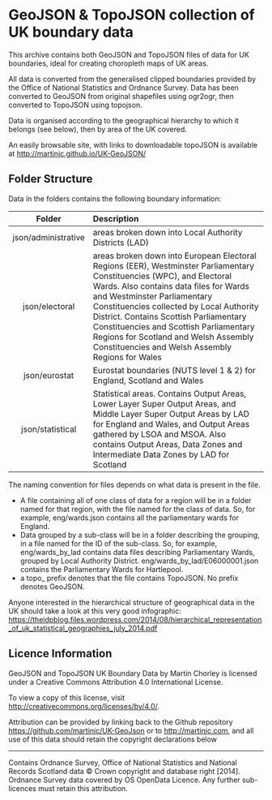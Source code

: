 # GeoJSON & TopoJSON collection of UK boundary data

This archive contains both GeoJSON and TopoJSON files of data for UK boundaries, ideal for creating choropleth maps of UK areas.

All data is converted from the generalised clipped boundaries provided by the Office of National Statistics and Ordnance Survey. Data has been converted to GeoJSON from original shapefiles using ogr2ogr, then converted to TopoJSON using topojson. 

Data is organised according to the geographical hierarchy to which it belongs (see below), then by area of the UK covered.

An easily browsable site, with links to downloadable topoJSON is available at http://martinjc.github.io/UK-GeoJSON/

## Folder Structure

Data in the folders contains the following boundary information:


| Folder | Description |
|:--------:|:-------------|
|json/administrative|areas broken down into Local Authority Districts (LAD)  |
|json/electoral     |areas broken down into European Electoral Regions (EER), Westminster Parliamentary Constituencies (WPC), and Electoral Wards. Also contains data files for Wards and Westminster Parliamentary Constituencies collected by Local Authority District. Contains Scottish Parliamentary Constituencies and Scottish Parliamentary Regions for Scotland and Welsh Assembly Constituencies and Welsh Assembly Regions for Wales|
|json/eurostat      |Eurostat boundaries (NUTS level 1 & 2) for England, Scotland and Wales |
|json/statistical   |Statistical areas. Contains Output Areas, Lower Layer Super Output Areas, and Middle Layer Super Output Areas by LAD for England and Wales, and Output Areas gathered by LSOA and MSOA. Also contains Output Areas, Data Zones and Intermediate Data Zones by LAD for Scotland |

The naming convention for files depends on what data is present in the file. 
* A file containing all of one class of data for a region will be in a folder named for that region, with the file named for the class of data. So, for example, eng/wards.json contains all the parliamentary wards for England. 
* Data grouped by a sub-class will be in a folder describing the grouping, in a file named for the ID of the sub-class. So, for example, eng/wards_by_lad contains data files describing Parliamentary Wards, grouped by Local Authority District. eng/wards_by_lad/E06000001.json contains the Parliamentary Wards for Hartlepool.
* a topo_ prefix denotes that the file contains TopoJSON. No prefix denotes GeoJSON.



Anyone interested in the hierarchical structure of geographical data in the UK should take a look at this very good infographic: https://theidpblog.files.wordpress.com/2014/08/hierarchical_representation_of_uk_statistical_geographies_july_2014.pdf


## Licence Information

GeoJSON and TopoJSON UK Boundary Data by Martin Chorley is licensed under a 
Creative Commons Attribution 4.0 International License.
 
To view a copy of this license, visit http://creativecommons.org/licenses/by/4.0/.

Attribution can be provided by linking back to the Github repository 
https://github.com/martinjc/UK-GeoJson or to http://martinjc.com, and all use of this data should retain the copyright declarations below

-----------------------------------------------------------------------------------------------
Contains Ordnance Survey, Office of National Statistics and National Records Scotland data © Crown copyright and database right [2014]. Ordnance Survey data covered by OS OpenData Licence.  Any further sub-licences must retain this attribution.


